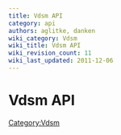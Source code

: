 ```yaml
---
title: Vdsm API
category: api
authors: aglitke, danken
wiki_category: Vdsm
wiki_title: Vdsm API
wiki_revision_count: 11
wiki_last_updated: 2011-12-06
---
```


# Vdsm API

<Category:Vdsm>

